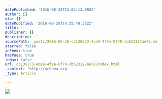 ```yaml
---
datePublished: '2016-08-28T15:02:13.992Z'
author: []
via: {}
dateModified: '2016-08-28T14:25:48.332Z'
title: ''
publisher: {}
description: ''
sourcePath: _posts/2016-08-26-c3136273-4ce9-4f9a-8f70-cb623127ae78.md
starred: false
inFeed: true
hasPage: true
inNav: false
url: c3136273-4ce9-4f9a-8f70-cb623127ae78/index.html
_context: 'http://schema.org'
_type: Article

---
```

![](https://the-grid-user-content.s3-us-west-2.amazonaws.com/8a828b32-1d8d-41b1-8738-fa37606d8913.jpg)